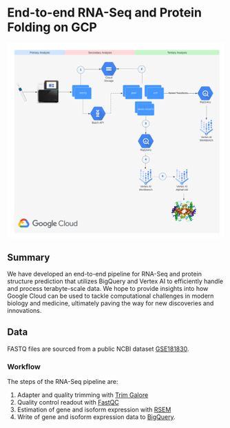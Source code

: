 # End-to-end RNA-Seq and Protein Folding on GCP

![Successful pipeline execution graph](/images/workflow.png)

## Summary
We have developed an end-to-end pipeline for RNA-Seq and protein structure prediction that utilizes BigQuery and Vertex AI to efficiently handle and process terabyte-scale data. We hope to provide insights into how Google Cloud can be used to tackle computational challenges in modern biology and medicine, ultimately paving the way for new discoveries and innovations.

## Data
FASTQ files are sourced from a public NCBI dataset [GSE181830](https://www.ncbi.nlm.nih.gov/geo/query/acc.cgi?acc=GSE181830).

### Workflow 
The steps of the RNA-Seq pipeline are:
1. Adapter and quality trimming with [Trim Galore](https://www.bioinformatics.babraham.ac.uk/projects/trim_galore/)
2. Quality control readout with [FastQC](https://www.bioinformatics.babraham.ac.uk/projects/fastqc/)
3. Estimation of gene and isoform expression with [RSEM](https://github.com/deweylab/RSEM)
4. Write of gene and isoform expression data to [BigQuery](https://cloud.google.com/bigquery).
